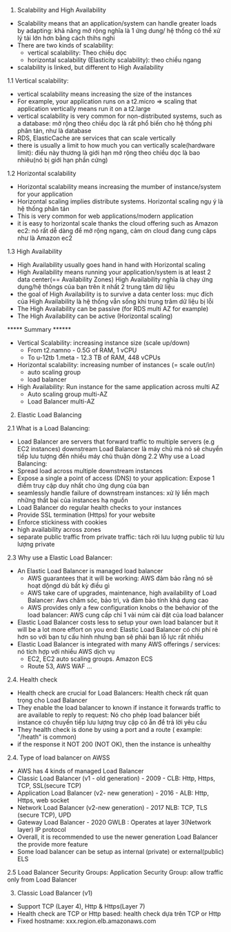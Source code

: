 1. Scalability and High Availability

- Scalability means that an application/system can handle greater loads by adapting: khả năng mở rộng nghĩa là 1 ứng dung/ hệ thống có thể xử lý tải lớn hơn bằng cách thihs nghi
- There are two kinds of scalability:
  - vertical scalability: Theo chiều dọc
  - horizontal scalability (Elasticity scalability):  theo chiều ngang
- scalability is linked, but different to High Availability

1.1 Vertical scalability:
- vertical scalability means increasing the size of  the instances
- For example, your application runs on a t2.micro => scaling that application vertically means run it on a t2.large
- vertical scalability is very common for non-distributed systems, such as a database: mở rộng theo chiều dọc là rất phổ biến cho hệ thống phi phân tán, như là database
- RDS, ElasticCache are services that can scale vertically
- there is usually a limit to how much you can vertically scale(hardware limit): điều này thương là giới hạn mở rộng theo chiều dọc là bao nhiêu(nó bị giới hạn phần cứng)

1.2 Horizontal scalability
- Horizontal scalability means increasing the mumber of instance/system for your application
- Horizontal scaling implies distribute systems. Horizontal scaling ngụ ý là hệ thống phân tán
- This is very common for web applications/modern application
- it is easy to horizontal scale thanks the cloud offering such as Amazon ec2: nó rất dễ dàng để  mở rộng ngang, cảm ơn cloud đang cung câps như là Amazon ec2 

1.3 High Availability

- High Availability usually goes hand in hand with Horizontal scaling
- High Availability means running your application/system is at least 2 data center(== Availability Zones)
  High Availability nghĩa là chạy ứng dụng/hệ thôngs của bạn trên ít nhất 2 trung tâm dữ liệu
- the goal of High Availability is to survive a data center loss: mục đích của High Availability là hệ thống vẫn sống khi trung trâm dữ liệu  bị lỗi
- The High Availability can be passive (for RDS multi AZ for example)
- The High Availability can be active (Horizontal scaling)

***** Summary ******
- Vertical Scalability: increasing instance size (scale up/down)
  - From t2.namno - 0.5G of RAM, 1 vCPU
  - To u-12tb 1.meta -  12.3 TB of RAM, 448 vCPUs
- Horizontal scalability: increasing number of instances (= scale out/in)
  - auto scaling group
  - load balancer
- High Availability: Run instance for the same application across multi AZ
  - Auto scaling group multi-AZ
  - Load Balancer multi-AZ 

2. Elastic Load Balancing

2.1 What is a Load Balancing:
- Load Balancer are servers that forward traffic to multiple servers (e.g EC2 instances) downstream
  Load Balancer là máy chủ mà nó sẽ chuyển tiếp lưu tượng đến nhiều máy chủ thuận dòng
2.2 Why use a Load Balancing:
- Spread load across multiple downstream instances
- Expose a single a point of access (DNS) to your application: Expose 1 điểm truy cập duy nhất cho ứng dụng của bạn
- seamlessly handle failure of downstream instances: xử lý liền mạch những thất bại của instances hạ nguồn
- Load Balancer do regular health checks to your instances
- Provide SSL termination (Https) for your website
- Enforce stickiness with cookies
- high availability across zones
- separate public traffic from private traffic: tách rời lưu lượng public từ lưu lượng private

2.3 Why use a Elastic Load Balancer:
- An Elastic Load Balancer is managed load balancer
  - AWS guarantees that it will be working: AWS đảm bảo rằng nó sẽ hoạt dộngd dù bất kỳ điều gì
  - AWS take care of upgrades, maintenance, high availability of Load Balancer: Aws chăm sóc, bảo trì, và đảm bảo tính khả dụng cao
  - AWS provides only a few configuration knobs o the behavior of the load balancer: AWS cung cấp chỉ 1 vài núm cài đặt của load balancer
- Elastic Load Balancer costs less to setup your own load balancer but it will be a lot more effort on you end: Elastic Load Balancer có chi phí rẻ hơn so với bạn tự cấu hình nhưng bạn sẽ phải bạn lỗ lực rất nhiều
- Elastic Load Balancer is integrated with many AWS offerings / services: nó tích hợp với nhiều AWS dịch vụ
  - EC2, EC2 auto scaling groups. Amazon ECS
  - Route 53, AWS WAF ...

2.4. Health check
- Health check are crucial for Load Balancers: Health check rất quan trọng cho Load Balancer
- They enable the load balancer to known if instance it forwards traffic to are available to reply to request: Nó cho phép load balancer biết instance có chuyển tiếp lưu lượng truy cập có ẵn để trả lời yêu cầu
- They health check is done by using a port and a route ( example: "/heath" is common)
- if the response it NOT 200 (NOT  OK), then the instance is unhealthy

2.4. Type of load balancer on AWSS
- AWS has 4 kinds of managed Load Balancer
- Classic Load Balancer (v1 - old generation) - 2009 - CLB: Http, Https, TCP, SSL(secure TCP)
- Application Load Balancer (v2-  new generation) - 2016 - ALB: Http, Https, web socket
- Network Load Balancer (v2-new generation) - 2017 NLB: TCP, TLS (secure TCP), UPD
- Gateway Load Balancer - 2020 GWLB : Operates at layer 3(Network layer) IP protocol
- Overall, it is recommended to use the newer generation Load Balancer the provide more feature
- Some load balancer can be setup as internal (private) or external(public) ELS

2.5 Load Balancer Security Groups:
Application Security Group: allow traffic only from Load Balancer

3. Classic Load Balancer (v1)
- Support TCP (Layer 4), Http & Https(Layer 7)
- Health check are TCP or Http based: health check dựa trên TCP or Http
- Fixed hostname: xxx.region.elb.amazonaws.com